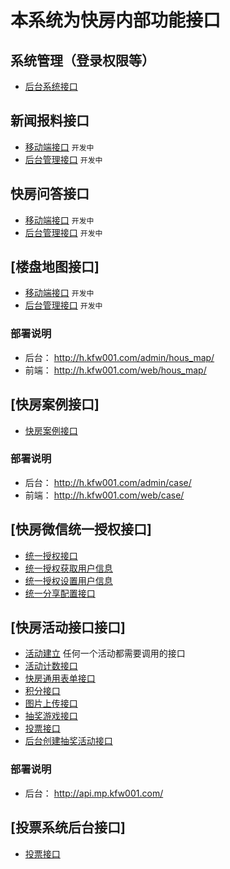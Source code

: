 ﻿
# 本系统为快房内部功能接口


## 系统管理（登录权限等）

- [后台系统接口](/doc/system/README.md)

## 新闻报料接口
- [移动端接口](/doc/news/wx/README.md)   `开发中`
- [后台管理接口](/doc/news/admin/README.md)     `开发中`

## 快房问答接口
- [移动端接口](/doc/ask/README.md)   `开发中`
- [后台管理接口](/doc/ask/admin/README.md)   `开发中`  


## [楼盘地图接口]
- [移动端接口](/doc/map/README.md)   `开发中`
- [后台管理接口](/doc/map/admin/README.md)  `开发中`

### 部署说明
- 后台： http://h.kfw001.com/admin/hous_map/
- 前端： http://h.kfw001.com/web/hous_map/


## [快房案例接口]

- [快房案例接口](/doc/case/README.md)  

### 部署说明
- 后台： http://h.kfw001.com/admin/case/
- 前端： http://h.kfw001.com/web/case/


## [快房微信统一授权接口]

- [统一授权接口](/doc/mp/mp.md)
- [统一授权获取用户信息](/doc/mp/mp.md)
- [统一授权设置用户信息](/doc/mp/mp.md)
- [统一分享配置接口](/doc/mp/mp.md)


## [快房活动接口接口]

- [活动建立](/doc/activity/ini.md)   任何一个活动都需要调用的接口
- [活动计数接口](/doc/activity/code.md)  
- [快房通用表单接口](/doc/activity/form.md)  
- [积分接口](/doc/activity/score.md)  
- [图片上传接口](/doc/activity/img.md)  
- [抽奖游戏接口](/doc/activity/activity.md)
- [投票接口](/doc/activity/vote.md)
- [后台创建抽奖活动接口](/doc/activity/adminactivity.md)

### 部署说明
- 后台： http://api.mp.kfw001.com/

## [投票系统后台接口]

- [投票接口](/doc/admin/active/vote.md)
